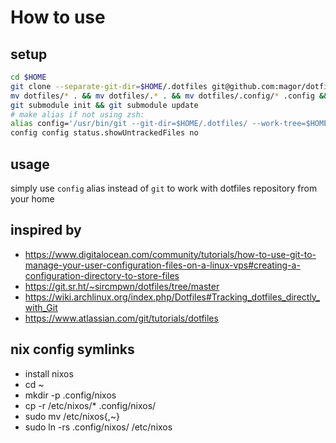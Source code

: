 # How to use

## setup
```bash
cd $HOME
git clone --separate-git-dir=$HOME/.dotfiles git@github.com:magor/dotfiles.git
mv dotfiles/* . && mv dotfiles/.* . && mv dotfiles/.config/* .config && rm -rf dotfiles
git submodule init && git submodule update
# make alias if not using zsh:
alias config='/usr/bin/git --git-dir=$HOME/.dotfiles/ --work-tree=$HOME'
config config status.showUntrackedFiles no
```

## usage
simply use `config` alias instead of `git` to work with dotfiles repository from your home

## inspired by
- https://www.digitalocean.com/community/tutorials/how-to-use-git-to-manage-your-user-configuration-files-on-a-linux-vps#creating-a-configuration-directory-to-store-files
- https://git.sr.ht/~sircmpwn/dotfiles/tree/master
- https://wiki.archlinux.org/index.php/Dotfiles#Tracking_dotfiles_directly_with_Git
- https://www.atlassian.com/git/tutorials/dotfiles

## nix config symlinks
- install nixos
- cd ~
- mkdir -p .config/nixos
- cp -r /etc/nixos/* .config/nixos/
- sudo mv /etc/nixos{,~}
- sudo ln -rs .config/nixos/ /etc/nixos
